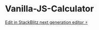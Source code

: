 # Vanilla-JS-Calculator

[Edit in StackBlitz next generation editor ⚡️](https://stackblitz.com/~/github.com/MartinDM/Vanilla-JS-Calculator)